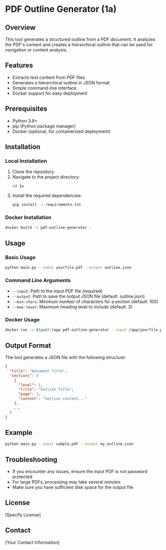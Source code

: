 # PDF Outline Generator (1a)

## Overview
This tool generates a structured outline from a PDF document. It analyzes the PDF's content and creates a hierarchical outline that can be used for navigation or content analysis.

## Features
- Extracts text content from PDF files
- Generates a hierarchical outline in JSON format
- Simple command-line interface
- Docker support for easy deployment

## Prerequisites
- Python 3.8+
- pip (Python package manager)
- Docker (optional, for containerized deployment)

## Installation

### Local Installation
1. Clone the repository
2. Navigate to the project directory:
   ```bash
   cd 1a
   ```
3. Install the required dependencies:
   ```bash
   pip install -r requirements.txt
   ```

### Docker Installation
```bash
docker build -t pdf-outline-generator .
```

## Usage

### Basic Usage
```bash
python main.py --input yourfile.pdf --output outline.json
```

### Command Line Arguments
- `--input`: Path to the input PDF file (required)
- `--output`: Path to save the output JSON file (default: outline.json)
- `--min-chars`: Minimum number of characters for a section (default: 100)
- `--max-level`: Maximum heading level to include (default: 3)

### Docker Usage
```bash
docker run -v $(pwd):/app pdf-outline-generator --input /app/yourfile.pdf --output /app/outline.json
```

## Output Format
The tool generates a JSON file with the following structure:

```json
{
  "title": "Document Title",
  "sections": [
    {
      "level": 1,
      "title": "Section Title",
      "page": 1,
      "content": "Section content..."
    },
    ...
  ]
}
```

## Example
```bash
python main.py --input sample.pdf --output my_outline.json
```

## Troubleshooting
- If you encounter any issues, ensure the input PDF is not password protected
- For large PDFs, processing may take several minutes
- Make sure you have sufficient disk space for the output file

## License
[Specify License]

## Contact
[Your Contact Information]
